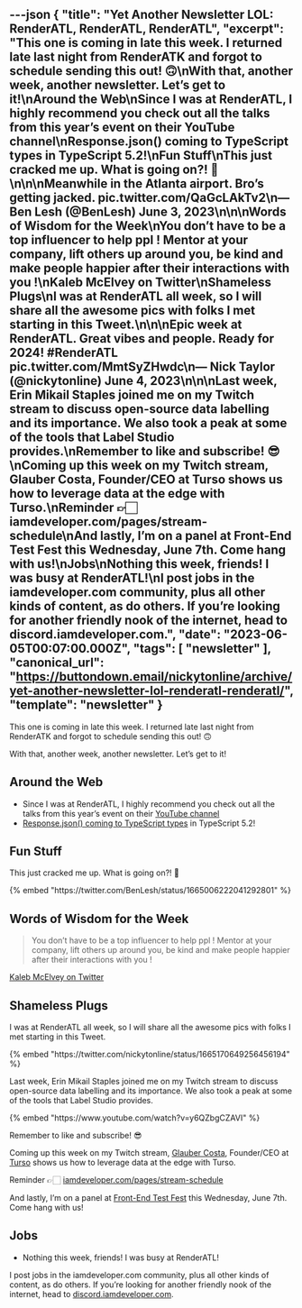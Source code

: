 ---json
{
  "title": "Yet Another Newsletter LOL: RenderATL, RenderATL, RenderATL",
  "excerpt": "This one is coming in late this week. I returned late last night from RenderATK and forgot to schedule sending this out! 🙃\nWith that, another week, another newsletter. Let’s get to it!\nAround the Web\nSince I was at RenderATL, I highly recommend you check out all the talks from this year’s event on their YouTube channel\nResponse.json() coming to TypeScript types in TypeScript 5.2!\nFun Stuff\nThis just cracked me up. What is going on?! 🤣\n\n\nMeanwhile in the Atlanta airport. Bro’s getting jacked. pic.twitter.com/QaGcLAkTv2\n— Ben Lesh (@BenLesh) June 3, 2023\n\n\nWords of Wisdom for the Week\nYou don’t have to be a top influencer to help ppl ! Mentor at your company, lift others up around you, be kind and make people happier after their interactions with you !\nKaleb McElvey on Twitter\nShameless Plugs\nI was at RenderATL all week, so I will share all the awesome pics with folks I met starting in this Tweet.\n\n\nEpic week at RenderATL. Great vibes and people. Ready for 2024! #RenderATL pic.twitter.com/MmtSyZHwdc\n— Nick Taylor (@nickytonline) June 4, 2023\n\n\nLast week, Erin Mikail Staples joined me on my Twitch stream to discuss open-source data labelling and its importance. We also took a peak at some of the tools that Label Studio provides.\nRemember to like and subscribe! 😎\nComing up this week on my Twitch stream, Glauber Costa, Founder/CEO at Turso shows us how to leverage data at the edge with Turso.\nReminder 👉🏻 iamdeveloper.com/pages/stream-schedule\nAnd lastly, I’m on a panel at Front-End Test Fest this Wednesday, June 7th. Come hang with us!\nJobs\nNothing this week, friends! I was busy at RenderATL!\nI post jobs in the iamdeveloper.com community, plus all other kinds of content, as do others. If you’re looking for another friendly nook of the internet, head to discord.iamdeveloper.com.",
  "date": "2023-06-05T00:07:00.000Z",
  "tags": [
    "newsletter"
  ],
  "canonical_url": "https://buttondown.email/nickytonline/archive/yet-another-newsletter-lol-renderatl-renderatl/",
  "template": "newsletter"
}
---

<p>This one is coming in late this week. I returned late last night from RenderATK and forgot to schedule sending this out! 🙃</p>
<p>With that, another week, another newsletter. Let&rsquo;s get to it!</p>
<h2>Around the Web</h2>
<ul>
<li>Since I was at RenderATL, I highly recommend you check out all the talks from this year&rsquo;s event on their <a href="https://www.youtube.com/@RenderATL/streams?utm_source=nickytonline&amp;utm_medium=email&amp;utm_campaign=yet-another-newsletter-lol-renderatl-renderatl" target="_blank">YouTube channel</a></li>
<li><a href="https://github.com/microsoft/TypeScript/issues/52841?utm_source=nickytonline&amp;utm_medium=email&amp;utm_campaign=yet-another-newsletter-lol-renderatl-renderatl" target="_blank">Response.json() coming to TypeScript types</a> in TypeScript 5.2!</li>
</ul>
<h2>Fun Stuff</h2>
<p>This just cracked me up. What is going on?! 🤣</p>
{% embed "https://twitter.com/BenLesh/status/1665006222041292801" %}
<h2>Words of Wisdom for the Week</h2>
<blockquote>
<p>You don&rsquo;t have to be a top influencer to help ppl ! Mentor at your company, lift others up around you, be kind and make people happier after their interactions with you !</p>
</blockquote>
<p><a href="https://twitter.com/KalebMcKelvey/status/1665350246539616256?utm_source=nickytonline&amp;utm_medium=email&amp;utm_campaign=yet-another-newsletter-lol-renderatl-renderatl" target="_blank">Kaleb McElvey on Twitter</a></p>
<h2>Shameless Plugs</h2>
<p>I was at RenderATL all week, so I will share all the awesome pics with folks I met starting in this Tweet.</p>
{% embed "https://twitter.com/nickytonline/status/1665170649256456194" %}
<p>Last week, Erin Mikail Staples joined me on my Twitch stream to discuss open-source data labelling and its importance. We also took a peak at some of the tools that Label Studio provides.</p>{% embed "https://www.youtube.com/watch?v=y6QZbgCZAVI" %}
<p>Remember to like and subscribe! 😎</p>
<p>Coming up this week on my Twitch stream, <a href="https://twitter.com/glcst?utm_source=nickytonline&amp;utm_medium=email&amp;utm_campaign=yet-another-newsletter-lol-renderatl-renderatl" target="_blank">Glauber Costa</a>, Founder/CEO at <a href="https://turso.tech?utm_source=nickytonline&amp;utm_medium=email&amp;utm_campaign=yet-another-newsletter-lol-renderatl-renderatl" target="_blank">Turso</a> shows us how to leverage data at the edge with Turso.</p>
<p>Reminder 👉🏻 <a href="https://www.iamdeveloper.com/pages/stream-schedule/?utm_source=nickytonline&amp;utm_medium=email&amp;utm_campaign=yet-another-newsletter-lol-renderatl-renderatl#glauber-costa-leverage-data-at-the-edge-with-turso" target="_blank">iamdeveloper.com/pages/stream-schedule</a></p>
<p>And lastly, I&rsquo;m on a panel at <a href="https://applitools.com/front-endtestfest-june-2023/?utm_source=influencer&amp;utm_medium=organic-social&amp;utm_content=virtual-event&amp;utm_term=230607-nick-taylor&amp;utm_campaign=2023-fetf" target="_blank">Front-End Test Fest</a> this Wednesday, June 7th. Come hang with us!</p>
<h2>Jobs</h2>
<ul>
<li>Nothing this week, friends! I was busy at RenderATL!</li>
</ul>
<p>I post jobs in the iamdeveloper.com community, plus all other kinds of content, as do others. If you&rsquo;re looking for another friendly nook of the internet, head to <a href="https://discord.iamdeveloper.com?utm_source=nickytonline&amp;utm_medium=email&amp;utm_campaign=yet-another-newsletter-lol-renderatl-renderatl" target="_blank">discord.iamdeveloper.com</a>.</p>
